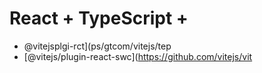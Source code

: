# React + TypeScript + 
- @vitejsplgi-rct](ps/gtcom/vitejs/tep
- [@vitejs/plugin-react-swc](https://github.com/vitejs/vit
